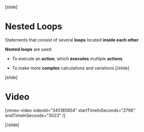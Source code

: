 [slide]
# Nested Loops
Statements that consist of several **loops** located **inside each other**

**Nested loops** are used:

* To execute an **action**, which **executes** multiple **actions**

* To make more **complex** calculations and variations
[/slide]

[slide]
# Video

[vimeo-video videoId="345185854" startTimeInSeconds="2796" endTimeInSeconds="3023" /]

[/slide]